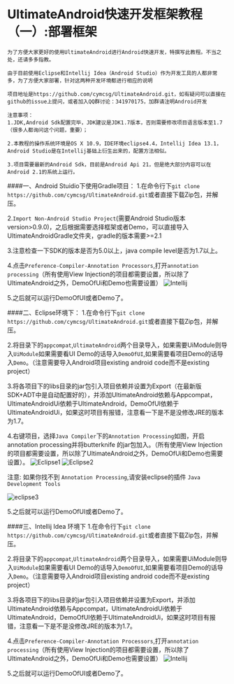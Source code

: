 UltimateAndroid快速开发框架教程（一）:部署框架
==========================
``为了方便大家更好的使用UltimateAndroid进行Android快速开发，特撰写此教程。不当之处，还请多多指教。`` 

``由于目前使用Eclipse和Intellij Idea（Android Studio）作为开发工具的人都非常多，为了方便大家部署，针对这两种开发环境都进行相应的说明``

``项目地址是https://github.com/cymcsg/UltimateAndroid.git，如有疑问可以直接在github的issue上提问，或者加入QQ群讨论：341970175，加群请注明Android开发``

    注意事项：
    1.JDK,Android Sdk配置完毕，JDK建议是JDK1.7版本，否则需要修改项目语言版本至1.7（很多人都询问这个问题，重要）；
    
    2.本教程的操作系统环境是OS X 10.9，IDE环境eclipse4.4，Intellij Idea 13.1，Android Studio是在Intellij基础上衍生出来的，配置方法相似。
    
    3.项目需要最新的Android Sdk，目前是Android Api 21，但是绝大部分内容可以在Android 2.1的系统上运行。

####一、Android Stuidio下使用Gradle项目：
1.在命令行下```git clone https://github.com/cymcsg/UltimateAndroid.git```或者直接下载Zip包，并解压。

2.``Import Non-Android Studio Project``(需要Android Studio版本version>0.9.0)，之后根据需要选择框架或者Demo，可以直接导入UltimateAndroidGradle文件夹，gradle的版本需要>=2.1

3.注意检查一下SDK的版本是否为5.0以上，java compile level是否为1.7以上。

4.点击``Preference-Compiler-Annotation Processors``,打开``annotation processing``（所有使用View Injection的项目都需要设置，所以除了UltimateAndroid之外，DemoOfUi和Demo也需要设置）
![Intellij](http://blog.marshalchen.com/images/intellij1.png)

5.之后就可以运行DemoOfUI或者Demo了。


####二、Eclipse环境下：
1.在命令行下```git clone https://github.com/cymcsg/UltimateAndroid.git```或者直接下载Zip包，并解压。

2.将目录下的``appcompat``,``UltimateAndroid``两个目录导入，如果需要UiModule则导入``UiModule``如果需要看UI Demo的话导入``DemoOfUI``,如果需要看项目Demo的话导入``Demo``。（注意需要导入Android项目existing android code而不是existing project）

3.将各项目下的libs目录的jar包引入项目依赖并设置为Export（在最新版SDK+ADT中是自动配置好的），并添加UltimateAndroid依赖与Appcompat，UltimateAndroidUi依赖于UltimateAndroid，DemoOfUI依赖于UltimateAndroidUi，如果这时项目有报错，注意看一下是不是没修改JRE的版本为1.7。

4.右键项目，选择``Java Compiler``下的``Annotation Processing``如图，开启annotation processing并将butterknife 的jar包加入。（所有使用View Injection的项目都需要设置，所以除了UltimateAndroid之外，DemoOfUi和Demo也需要设置）。
![Eclipse1](http://blog.marshalchen.com/images/eclipse1.png)
![Eclipse2](http://blog.marshalchen.com/images/eclipse2.png)

注意: 如果你找不到 ``Annotation Processing``,请安装eclipse的插件 ``Java Development Tools``

![eclipse3](http://i.stack.imgur.com/ewIn8.png)

5.之后就可以运行DemoOfUI或者Demo了。


####三、Intellij Idea 环境下
1.在命令行下```git clone https://github.com/cymcsg/UltimateAndroid.git```或者直接下载Zip包，并解压。

2.将目录下的``appcompat``,``UltimateAndroid``两个目录导入，如果需要UiModule则导入``UiModule``如果需要看UI Demo的话导入``DemoOfUI``,如果需要看项目Demo的话导入``Demo``。（注意需要导入Android项目existing android code而不是existing project）

3.将各项目下的libs目录的jar包引入项目依赖并设置为Export，并添加UltimateAndroid依赖与Appcompat，UltimateAndroidUi依赖于UltimateAndroid，DemoOfUI依赖于UltimateAndroidUi，如果这时项目有报错，注意看一下是不是没修改JRE的版本为1.7。

4.点击``Preference-Compiler-Annotation Processors``,打开``annotation processing``（所有使用View Injection的项目都需要设置，所以除了UltimateAndroid之外，DemoOfUi和Demo也需要设置）
![Intellij](http://blog.marshalchen.com/images/intellij1.png)

5.之后就可以运行DemoOfUI或者Demo了。